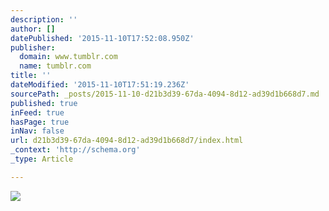 ```yaml
---
description: ''
author: []
datePublished: '2015-11-10T17:52:08.950Z'
publisher:
  domain: www.tumblr.com
  name: tumblr.com
title: ''
dateModified: '2015-11-10T17:51:19.236Z'
sourcePath: _posts/2015-11-10-d21b3d39-67da-4094-8d12-ad39d1b668d7.md
published: true
inFeed: true
hasPage: true
inNav: false
url: d21b3d39-67da-4094-8d12-ad39d1b668d7/index.html
_context: 'http://schema.org'
_type: Article

---
```

![](https://40.media.tumblr.com/32b651b4b5e480581af4a6fd49f150eb/tumblr_nxd1wfln7H1qatx2ao1_540.jpg)